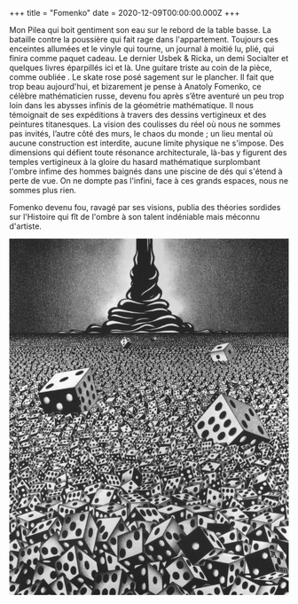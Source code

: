 +++
title = "Fomenko"
date = 2020-12-09T00:00:00.000Z
+++

Mon Pilea qui boit gentiment son eau sur le rebord de la table basse. La bataille contre la poussière qui fait rage dans l'appartement. Toujours ces enceintes allumées et le vinyle qui tourne, un journal à moitié lu, plié, qui finira comme paquet cadeau. Le dernier Usbek & Ricka, un demi Socialter et quelques livres éparpillés ici et là. Une guitare triste au coin de la pièce, comme oubliée . Le skate rose posé sagement sur le plancher. Il fait que trop beau aujourd'hui, et bizarement je pense à Anatoly Fomenko, ce célèbre mathématicien russe, devenu fou après s’être aventuré un peu trop loin dans les abysses infinis de la géométrie mathématique. Il nous témoignait de ses expéditions à travers des dessins vertigineux et des peintures titanesques. La vision des coulisses du réel où nous ne sommes pas invités, l’autre côté des murs, le chaos du monde ; un lieu mental où aucune construction est interdite, aucune limite physique ne s'impose. Des dimensions qui défient toute résonance architecturale, là-bas y figurent des temples vertigineux à la gloire du hasard mathématique surplombant l'ombre infime des hommes baignés dans une piscine de dés qui s'étend à perte de vue. On ne dompte pas l'infini, face à ces grands espaces, nous ne sommes plus rien.

Fomenko devenu fou, ravagé par ses visions, publia des théories sordides sur l'Histoire qui fît de l'ombre à son talent indéniable mais méconnu d'artiste.

![Random](./random.jpg)
